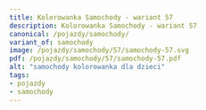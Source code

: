 ```yaml
---
title: Kolorowanka Samochody - wariant 57
description: Kolorowanka Samochody - wariant 57
canonical: /pojazdy/samochody/
variant_of: samochody
image: /pojazdy/samochody/57/samochody-57.svg
pdf: /pojazdy/samochody/57/samochody-57.pdf
alt: "samochody kolorowanka dla dzieci"
tags:
- pojazdy
- samochody
---
```

